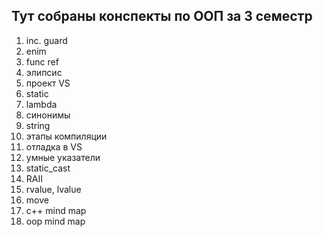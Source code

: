 ## Тут собраны конспекты по ООП за 3 семестр

1. inc. guard
2. enim
3. func ref
4. элипсис
5. проект VS
6. static
7. lambda
8. синонимы
9. string
10. этапы компиляции
11. отладка в VS
12. умные указатели
13. static_cast
14. RAII
15. rvalue, lvalue
16. move
17. c++ mind map
18. oop mind map
